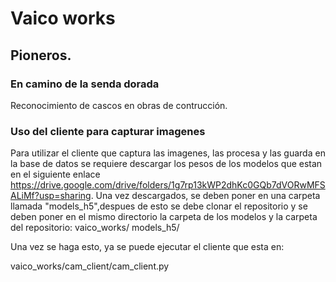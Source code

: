 # Vaico works
## Pioneros.
### En camino de la senda dorada

Reconocimiento de cascos en obras de contrucción.

### Uso del cliente para capturar imagenes

Para utilizar el cliente que captura las imagenes, las procesa y las guarda en la base de datos se requiere descargar los pesos de los modelos que estan en el siguiente enlace https://drive.google.com/drive/folders/1g7rp13kWP2dhKc0GQb7dVORwMFSALiMf?usp=sharing. Una vez descargados, se deben poner en una carpeta llamada "models_h5",despues de esto se debe clonar el repositorio y se deben poner en el mismo directorio la carpeta de los modelos y la carpeta del repositorio: vaico_works/ models_h5/ 

Una vez se haga esto, ya se puede ejecutar el cliente que esta en:

vaico_works/cam_client/cam_client.py
